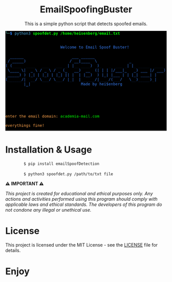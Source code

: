 <div align='center'>

<h1>EmailSpoofingBuster</h1> 
<p>This is a simple python script that detects spoofed emails.</p>
<img src='https://github.com/L101111/Spoofed-Email-Detector/blob/main/screen.png' width='600px' />
</div>

# Installation & Usage

            $ pip install emailSpoofDetection

            $ python3 spoofdet.py /path/to/txt file

**⚠️ IMPORTANT ⚠️**

<p><i>This project is created for educational and ethical purposes only. Any actions and activities performed using this program should comply with applicable laws and ethical standards. The developers of this program do not condone any illegal or unethical use.</i></p>


# License
This project is licensed under the MIT License - see the <a href="https://github.com/L101111/Spoofed-Email-Detector/blob/main/LICENSE">LICENSE</a> file for details.

# Enjoy
